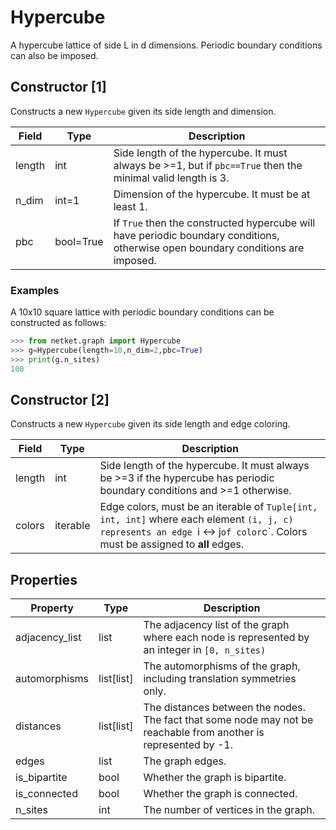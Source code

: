 # Hypercube
A hypercube lattice of side L in d dimensions. Periodic boundary conditions can also be imposed.
## Constructor [1]
Constructs a new ``Hypercube`` given its side length and dimension.

|Field |  Type   |                                                           Description                                                            |
|------|---------|----------------------------------------------------------------------------------------------------------------------------------|
|length|int      |Side length of the hypercube. It must always be >=1, but if ``pbc==True`` then the minimal valid length is 3.                     |
|n_dim |int=1    |Dimension of the hypercube. It must be at least 1.                                                                                |
|pbc   |bool=True|If ``True`` then the constructed hypercube will have periodic boundary conditions, otherwise open boundary conditions are imposed.|
### Examples
A 10x10 square lattice with periodic boundary conditions can be
constructed as follows:

```python
>>> from netket.graph import Hypercube
>>> g=Hypercube(length=10,n_dim=2,pbc=True)
>>> print(g.n_sites)
100

```

## Constructor [2]
Constructs a new `Hypercube` given its side length and edge coloring.

|Field |  Type  |                                                                                 Description                                                                                 |
|------|--------|-----------------------------------------------------------------------------------------------------------------------------------------------------------------------------|
|length|int     |Side length of the hypercube. It must always be >=3 if the hypercube has periodic boundary conditions and >=1 otherwise.                                                     |
|colors|iterable|Edge colors, must be an iterable of `Tuple[int, int, int]` where each element `(i, j, c) represents an edge `i <-> j` of color `c`. Colors must be assigned to **all** edges.|
## Properties
|   Property   |      Type       |                                                        Description                                                        |
|--------------|-----------------|---------------------------------------------------------------------------------------------------------------------------|
|adjacency_list|       list      | The adjacency list of the graph where each node is           represented by an integer in `[0, n_sites)`                  |
|automorphisms |       list[list]| The automorphisms of the graph,           including translation symmetries only.                                          |
|distances     |       list[list]| The distances between the nodes. The fact that some node           may not be reachable from another is represented by -1.|
|edges         |       list      | The graph edges.                                                                                                          |
|is_bipartite  |       bool      | Whether the graph is bipartite.                                                                                           |
|is_connected  |       bool      | Whether the graph is connected.                                                                                           |
|n_sites       |       int       | The number of vertices in the graph.                                                                                      |

